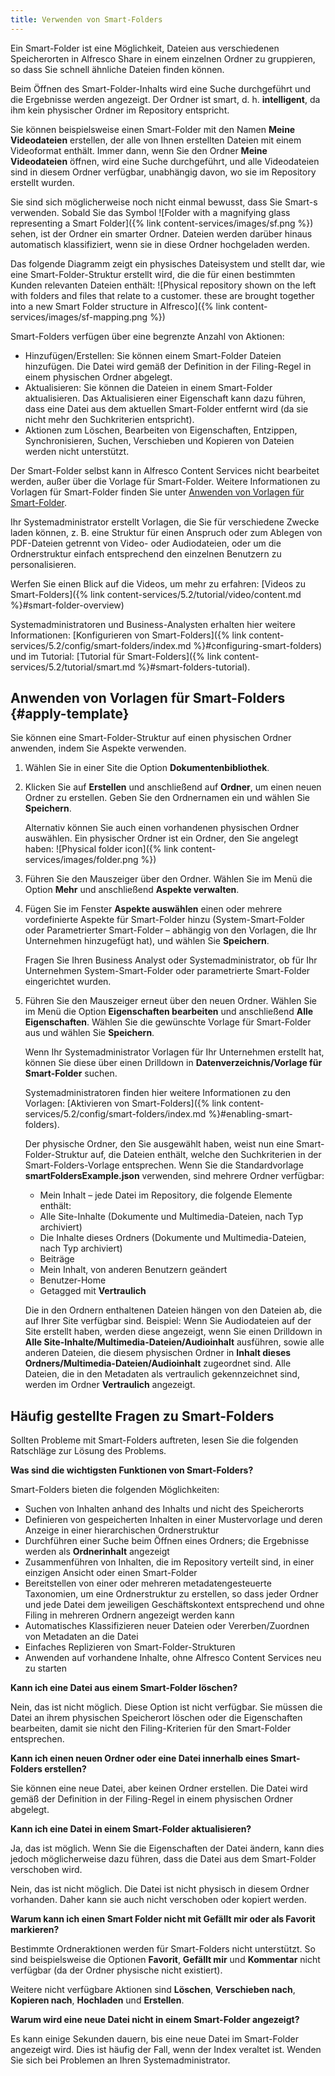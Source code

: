 ```yaml
---
title: Verwenden von Smart-Folders
---
```


Ein Smart-Folder ist eine Möglichkeit, Dateien aus verschiedenen Speicherorten in Alfresco Share in einem einzelnen Ordner zu gruppieren, so dass Sie schnell ähnliche Dateien finden können.

Beim Öffnen des Smart-Folder-Inhalts wird eine Suche durchgeführt und die Ergebnisse werden angezeigt. Der Ordner ist smart, d. h. **intelligent**, da ihm kein physischer Ordner im Repository entspricht.

Sie können beispielsweise einen Smart-Folder mit den Namen **Meine Videodateien** erstellen, der alle von Ihnen erstellten Dateien mit einem Videoformat enthält. Immer dann, wenn Sie den Ordner **Meine Videodateien** öffnen, wird eine Suche durchgeführt, und alle Videodateien sind in diesem Ordner verfügbar, unabhängig davon, wo sie im Repository erstellt wurden.

Sie sind sich möglicherweise noch nicht einmal bewusst, dass Sie Smart-s verwenden. Sobald Sie das Symbol ![Folder with a magnifying glass representing a Smart Folder]({% link content-services/images/sf.png %}) sehen, ist der Ordner ein smarter Ordner. Dateien werden darüber hinaus automatisch klassifiziert, wenn sie in diese Ordner hochgeladen werden.

Das folgende Diagramm zeigt ein physisches Dateisystem und stellt dar, wie eine Smart-Folder-Struktur erstellt wird, die die für einen bestimmten Kunden relevanten Dateien enthält: ![Physical repository shown on the left with folders and files that relate to a customer.  these are brought together into a new Smart Folder structure in Alfresco]({% link content-services/images/sf-mapping.png %})

Smart-Folders verfügen über eine begrenzte Anzahl von Aktionen:

-   Hinzufügen/Erstellen: Sie können einem Smart-Folder Dateien hinzufügen. Die Datei wird gemäß der Definition in der Filing-Regel in einem physischen Ordner abgelegt.
-   Aktualisieren: Sie können die Dateien in einem Smart-Folder aktualisieren. Das Aktualisieren einer Eigenschaft kann dazu führen, dass eine Datei aus dem aktuellen Smart-Folder entfernt wird (da sie nicht mehr den Suchkriterien entspricht).
-   Aktionen zum Löschen, Bearbeiten von Eigenschaften, Entzippen, Synchronisieren, Suchen, Verschieben und Kopieren von Dateien werden nicht unterstützt.

Der Smart-Folder selbst kann in Alfresco Content Services nicht bearbeitet werden, außer über die Vorlage für Smart-Folder. Weitere Informationen zu Vorlagen für Smart-Folder finden Sie unter [Anwenden von Vorlagen für Smart-Folder](#apply-template).

Ihr Systemadministrator erstellt Vorlagen, die Sie für verschiedene Zwecke laden können, z. B. eine Struktur für einen Anspruch oder zum Ablegen von PDF-Dateien getrennt von Video- oder Audiodateien, oder um die Ordnerstruktur einfach entsprechend den einzelnen Benutzern zu personalisieren.

Werfen Sie einen Blick auf die Videos, um mehr zu erfahren: [Videos zu Smart-Folders]({% link content-services/5.2/tutorial/video/content.md %}#smart-folder-overview)

Systemadministratoren und Business-Analysten erhalten hier weitere Informationen: [Konfigurieren von Smart-Folders]({% link content-services/5.2/config/smart-folders/index.md %}#configuring-smart-folders) und im Tutorial: [Tutorial für Smart-Folders]({% link content-services/5.2/tutorial/smart.md %}#smart-folders-tutorial).

## Anwenden von Vorlagen für Smart-Folders {#apply-template}

Sie können eine Smart-Folder-Struktur auf einen physischen Ordner anwenden, indem Sie Aspekte verwenden.

1.  Wählen Sie in einer Site die Option **Dokumentenbibliothek**.

2.  Klicken Sie auf **Erstellen** und anschließend auf **Ordner**, um einen neuen Ordner zu erstellen. Geben Sie den Ordnernamen ein und wählen Sie **Speichern**.

    Alternativ können Sie auch einen vorhandenen physischen Ordner auswählen. Ein physischer Ordner ist ein Ordner, den Sie angelegt haben: ![Physical folder icon]({% link content-services/images/folder.png %})

3.  Führen Sie den Mauszeiger über den Ordner. Wählen Sie im Menü die Option **Mehr** und anschließend **Aspekte verwalten**.

4.  Fügen Sie im Fenster **Aspekte auswählen** einen oder mehrere vordefinierte Aspekte für Smart-Folder hinzu (System-Smart-Folder oder Parametrierter Smart-Folder – abhängig von den Vorlagen, die Ihr Unternehmen hinzugefügt hat), und wählen Sie **Speichern**.

    Fragen Sie Ihren Business Analyst oder Systemadministrator, ob für Ihr Unternehmen System-Smart-Folder oder parametrierte Smart-Folder eingerichtet wurden.

5.  Führen Sie den Mauszeiger erneut über den neuen Ordner. Wählen Sie im Menü die Option **Eigenschaften bearbeiten** und anschließend **Alle Eigenschaften**. Wählen Sie die gewünschte Vorlage für Smart-Folder aus und wählen Sie **Speichern**.

    Wenn Ihr Systemadministrator Vorlagen für Ihr Unternehmen erstellt hat, können Sie diese über einen Drilldown in **Datenverzeichnis/Vorlage für Smart-Folder** suchen.

    Systemadministratoren finden hier weitere Informationen zu den Vorlagen: [Aktivieren von Smart-Folders]({% link content-services/5.2/config/smart-folders/index.md %}#enabling-smart-folders).

    Der physische Ordner, den Sie ausgewählt haben, weist nun eine Smart-Folder-Struktur auf, die Dateien enthält, welche den Suchkriterien in der Smart-Folders-Vorlage entsprechen. Wenn Sie die Standardvorlage **smartFoldersExample.json** verwenden, sind mehrere Ordner verfügbar:

    -   Mein Inhalt – jede Datei im Repository, die folgende Elemente enthält:
    -   Alle Site-Inhalte (Dokumente und Multimedia-Dateien, nach Typ archiviert)
    -   Die Inhalte dieses Ordners (Dokumente und Multimedia-Dateien, nach Typ archiviert)
    -   Beiträge
    -   Mein Inhalt, von anderen Benutzern geändert
    -   Benutzer-Home
    -   Getagged mit **Vertraulich**

    Die in den Ordnern enthaltenen Dateien hängen von den Dateien ab, die auf Ihrer Site verfügbar sind. Beispiel: Wenn Sie Audiodateien auf der Site erstellt haben, werden diese angezeigt, wenn Sie einen Drilldown in **Alle Site-Inhalte/Multimedia-Dateien/Audioinhalt** ausführen, sowie alle anderen Dateien, die diesem physischen Ordner in **Inhalt dieses Ordners/Multimedia-Dateien/Audioinhalt** zugeordnet sind. Alle Dateien, die in den Metadaten als vertraulich gekennzeichnet sind, werden im Ordner **Vertraulich** angezeigt.

## Häufig gestellte Fragen zu Smart-Folders

Sollten Probleme mit Smart-Folders auftreten, lesen Sie die folgenden Ratschläge zur Lösung des Problems.

**Was sind die wichtigsten Funktionen von Smart-Folders?**

Smart-Folders bieten die folgenden Möglichkeiten:

-   Suchen von Inhalten anhand des Inhalts und nicht des Speicherorts
-   Definieren von gespeicherten Inhalten in einer Mustervorlage und deren Anzeige in einer hierarchischen Ordnerstruktur
-   Durchführen einer Suche beim Öffnen eines Ordners; die Ergebnisse werden als **Ordnerinhalt** angezeigt
-   Zusammenführen von Inhalten, die im Repository verteilt sind, in einer einzigen Ansicht oder einen Smart-Folder
-   Bereitstellen von einer oder mehreren metadatengesteuerte Taxonomien, um eine Ordnerstruktur zu erstellen, so dass jeder Ordner und jede Datei dem jeweiligen Geschäftskontext entsprechend und ohne Filing in mehreren Ordnern angezeigt werden kann
-   Automatisches Klassifizieren neuer Dateien oder Vererben/Zuordnen von Metadaten an die Datei
-   Einfaches Replizieren von Smart-Folder-Strukturen
-   Anwenden auf vorhandene Inhalte, ohne Alfresco Content Services neu zu starten

**Kann ich eine Datei aus einem Smart-Folder löschen?**

Nein, das ist nicht möglich. Diese Option ist nicht verfügbar. Sie müssen die Datei an ihrem physischen Speicherort löschen oder die Eigenschaften bearbeiten, damit sie nicht den Filing-Kriterien für den Smart-Folder entsprechen.

**Kann ich einen neuen Ordner oder eine Datei innerhalb eines Smart-Folders erstellen?**

Sie können eine neue Datei, aber keinen Ordner erstellen. Die Datei wird gemäß der Definition in der Filing-Regel in einem physischen Ordner abgelegt.

**Kann ich eine Datei in einem Smart-Folder aktualisieren?**

Ja, das ist möglich. Wenn Sie die Eigenschaften der Datei ändern, kann dies jedoch möglicherweise dazu führen, dass die Datei aus dem Smart-Folder verschoben wird.

Nein, das ist nicht möglich. Die Datei ist nicht physisch in diesem Ordner vorhanden. Daher kann sie auch nicht verschoben oder kopiert werden.

**Warum kann ich einen Smart Folder nicht mit Gefällt mir oder als Favorit markieren?**

Bestimmte Ordneraktionen werden für Smart-Folders nicht unterstützt. So sind beispielsweise die Optionen **Favorit**, **Gefällt mir** und **Kommentar** nicht verfügbar (da der Ordner physische nicht existiert).

Weitere nicht verfügbare Aktionen sind **Löschen**, **Verschieben nach**, **Kopieren nach**, **Hochladen** und **Erstellen**.

**Warum wird eine neue Datei nicht in einem Smart-Folder angezeigt?**

Es kann einige Sekunden dauern, bis eine neue Datei im Smart-Folder angezeigt wird. Dies ist häufig der Fall, wenn der Index veraltet ist. Wenden Sie sich bei Problemen an Ihren Systemadministrator.
